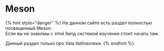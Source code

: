 # Meson

{% hint style="danger" %}
На данном сайте есть раздел полностью посвященный Meson.   
Если вы не знакомы с этой билд системой изучение стоит начать там.

Данный раздел только про Vala библиотеки.
{% endhint %}



